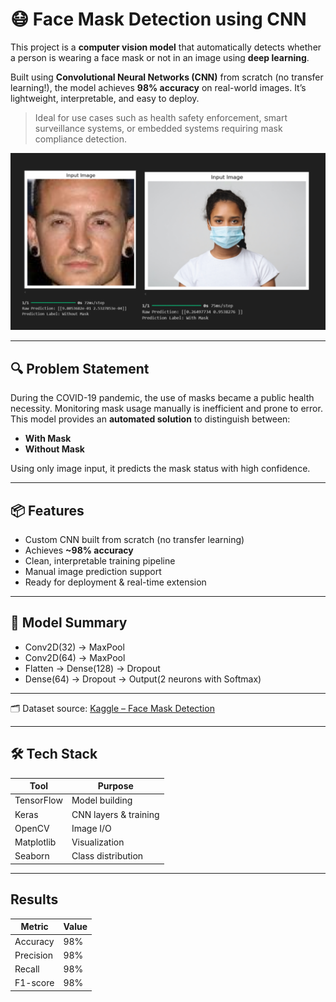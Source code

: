 # 😷 Face Mask Detection using CNN

This project is a **computer vision model** that automatically detects whether a person is wearing a face mask or not in an image using **deep learning**.

Built using **Convolutional Neural Networks (CNN)** from scratch (no transfer learning!), the model achieves **98% accuracy** on real-world images. It’s lightweight, interpretable, and easy to deploy.

> Ideal for use cases such as health safety enforcement, smart surveillance systems, or embedded systems requiring mask compliance detection.

<img src="images/test.png" alt="Prediction demo">

---

## 🔍 Problem Statement

During the COVID-19 pandemic, the use of masks became a public health necessity. Monitoring mask usage manually is inefficient and prone to error. This model provides an **automated solution** to distinguish between:

- **With Mask**
- **Without Mask**

Using only image input, it predicts the mask status with high confidence.

---

## 📦 Features

- Custom CNN built from scratch (no transfer learning)
- Achieves **~98% accuracy**
- Clean, interpretable training pipeline
- Manual image prediction support
- Ready for deployment & real-time extension

---

## 🧠 Model Summary

- Conv2D(32) → MaxPool  
- Conv2D(64) → MaxPool  
- Flatten → Dense(128) → Dropout  
- Dense(64) → Dropout → Output(2 neurons with Softmax)

---

🗂 Dataset source: [Kaggle – Face Mask Detection](https://www.kaggle.com/datasets/omkargurav/face-mask-dataset)

---

## 🛠️ Tech Stack

| Tool         | Purpose               |
|--------------|------------------------|
| TensorFlow   | Model building         |
| Keras        | CNN layers & training  |
| OpenCV       | Image I/O              |
| Matplotlib   | Visualization          |
| Seaborn      | Class distribution     |

---


## Results

| Metric    | Value |
| --------- | ----- |
| Accuracy  | 98%   |
| Precision | 98%   |
| Recall    | 98%   |
| F1-score  | 98%   |

